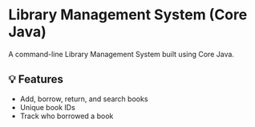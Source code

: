 # Library Management System (Core Java)

A command-line Library Management System built using Core Java.

## 💡 Features
- Add, borrow, return, and search books
- Unique book IDs
- Track who borrowed a book

